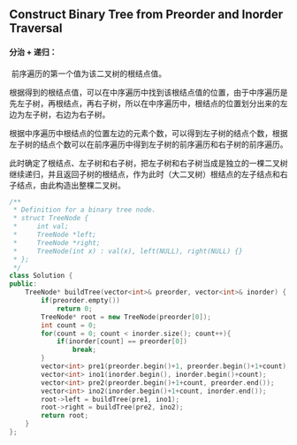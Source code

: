 ## Construct Binary Tree from Preorder and Inorder Traversal

#### 分治 + 递归：

​			前序遍历的第一个值为该二叉树的根结点值。

​			根据得到的根结点值，可以在中序遍历中找到该根结点值的位置，由于中序遍历是先左子树，再根结点，再右子树，所以在中序遍历中，根结点的位置划分出来的左边为左子树，右边为右子树。

​			根据中序遍历中根结点的位置左边的元素个数，可以得到左子树的结点个数，根据左子树的结点个数可以在前序遍历中得到左子树的前序遍历和右子树的前序遍历。

​			此时确定了根结点、左子树和右子树，把左子树和右子树当成是独立的一棵二叉树继续递归，并且返回子树的根结点，作为此时（大二叉树）根结点的左子结点和右子结点，由此构造出整棵二叉树。

```c++
/**
 * Definition for a binary tree node.
 * struct TreeNode {
 *     int val;
 *     TreeNode *left;
 *     TreeNode *right;
 *     TreeNode(int x) : val(x), left(NULL), right(NULL) {}
 * };
 */
class Solution {
public:
    TreeNode* buildTree(vector<int>& preorder, vector<int>& inorder) {
        if(preorder.empty())
            return 0;
        TreeNode* root = new TreeNode(preorder[0]);
        int count = 0;
        for(count = 0; count < inorder.size(); count++){
            if(inorder[count] == preorder[0])
                break;
        }
        vector<int> pre1(preorder.begin()+1, preorder.begin()+1+count);
        vector<int> ino1(inorder.begin(), inorder.begin()+count);
        vector<int> pre2(preorder.begin()+1+count, preorder.end());
        vector<int> ino2(inorder.begin()+1+count, inorder.end());
        root->left = buildTree(pre1, ino1);
        root->right = buildTree(pre2, ino2);
        return root;
    }
};
```

